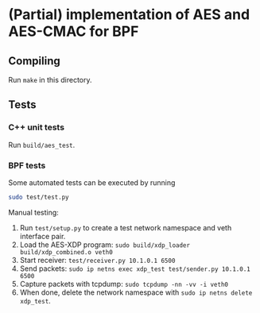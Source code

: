 (Partial) implementation of AES and AES-CMAC for BPF
====================================================

Compiling
---------
Run `make` in this directory.

Tests
-----
### C++ unit tests
Run `build/aes_test`.

### BPF tests
Some automated tests can be executed by running
```bash
sudo test/test.py
```

Manual testing:
1. Run `test/setup.py` to create a test network namespace and veth interface pair.
2. Load the AES-XDP program: `sudo build/xdp_loader build/xdp_combined.o veth0`
3. Start receiver: `test/receiver.py 10.1.0.1 6500`
4. Send packets: `sudo ip netns exec xdp_test test/sender.py 10.1.0.1 6500`
5. Capture packets with tcpdump: `sudo tcpdump -nn -vv -i veth0`
6. When done, delete the network namespace with `sudo ip netns delete xdp_test`.

